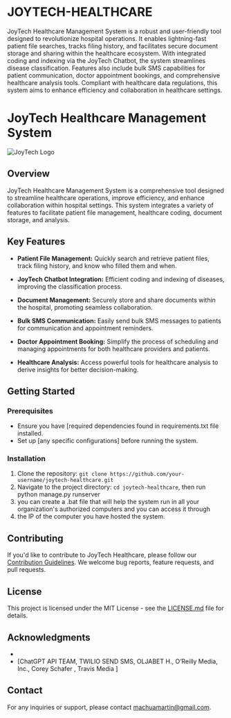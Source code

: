 # JOYTECH-HEALTHCARE
JoyTech Healthcare Management System is a robust and user-friendly tool designed to revolutionize hospital operations. It enables lightning-fast patient file searches, tracks filing history, and facilitates secure document storage and sharing within the healthcare ecosystem. With integrated coding and indexing via the JoyTech Chatbot, the system streamlines disease classification. Features also include bulk SMS capabilities for patient communication, doctor appointment bookings, and comprehensive healthcare analysis tools. Compliant with healthcare data regulations, this system aims to enhance efficiency and collaboration in healthcare settings.

# JoyTech Healthcare Management System

![JoyTech Logo]( https://cdn-icons-png.flaticon.com/512/564/564276.png )

## Overview

JoyTech Healthcare Management System is a comprehensive tool designed to streamline healthcare operations, improve efficiency, and enhance collaboration within hospital settings. This system integrates a variety of features to facilitate patient file management, healthcare coding, document storage, and analysis.

## Key Features

- **Patient File Management:** Quickly search and retrieve patient files, track filing history, and know who filled them and when.

- **JoyTech Chatbot Integration:** Efficient coding and indexing of diseases, improving the classification process.

- **Document Management:** Securely store and share documents within the hospital, promoting seamless collaboration.

- **Bulk SMS Communication:** Easily send bulk SMS messages to patients for communication and appointment reminders.

- **Doctor Appointment Booking:** Simplify the process of scheduling and managing appointments for both healthcare providers and patients.

- **Healthcare Analysis:** Access powerful tools for healthcare analysis to derive insights for better decision-making.

## Getting Started

### Prerequisites

- Ensure you have [required dependencies found in requirements.txt file installed.
- Set up [any specific configurations] before running the system.

### Installation

1. Clone the repository: `git clone https://github.com/your-username/joytech-healthcare.git`
2. Navigate to the project directory: `cd joytech-healthcare`, then run python manage.py runserver
3. you can create a .bat file that will help the system run in all your organization's authorized computers and you can access it through
4. the IP of the computer you have hosted the system.



## Contributing

If you'd like to contribute to JoyTech Healthcare, please follow our [Contribution Guidelines](CONTRIBUTING.md). We welcome bug reports, feature requests, and pull requests.

## License

This project is licensed under the MIT License - see the [LICENSE.md](LICENSE.md) file for details.

## Acknowledgments

- 
- [ChatGPT API TEAM, TWILIO SEND SMS, OLJABET H., O’Reilly Media, Inc., Corey Schafer , Travis Media ]

## Contact

For any inquiries or support, please contact machuamartin@gmail.com.

